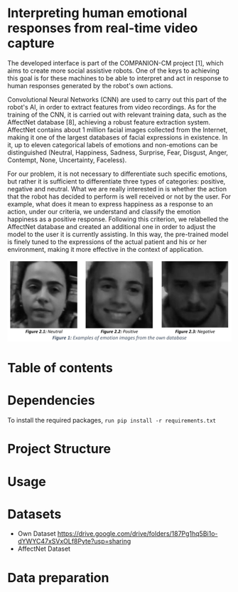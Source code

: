 # Interpreting human emotional responses from real-time video capture
The developed interface is part of the COMPANION-CM project [1], which aims to create more social assistive robots. One of the keys to achieving this goal is for these machines to be able to interpret and act in response to human responses generated by the robot's own actions. 

Convolutional Neural Networks (CNN) are used to carry out this part of the robot's AI, in order to extract features from video recordings. As for the training of the CNN, it is carried out with relevant training data, such as the AffectNet database [8], achieving a robust feature extraction system. AffectNet contains about 1 million facial images collected from the Internet, making it one of the largest databases of facial expressions in existence. In it, up to eleven categorical labels of emotions and non-emotions can be distinguished (Neutral, Happiness, Sadness, Surprise, Fear, Disgust, Anger, Contempt, None, Uncertainty, Faceless).

For our problem, it is not necessary to differentiate such specific emotions, but rather it is sufficient to differentiate three types of categories: positive, negative and neutral. What we are really interested in is whether the action that the robot has decided to perform is well received or not by the user. For example, what does it mean to express happiness as a response to an action, under our criteria, we understand and classify the emotion happiness as a positive response. Following this criterion, we relabelled the AffectNet database and created an additional one in order to adjust the model to the user it is currently assisting. In this way, the pre-trained model is finely tuned to the expressions of the actual patient and his or her environment, making it more effective in the context of application. 

<p align="center">
<img src = "images/tabla_eng.JPG" width="700" />
</p>

# Table of contents

# Dependencies
To install the required packages, ``run pip install -r requirements.txt``
# Project Structure

# Usage

# Datasets
- Own Dataset
https://drive.google.com/drive/folders/187Pg1hq5Bi1o-dYWYC47xSVxOLf8Pyte?usp=sharing
- AffectNet Dataset

# Data preparation
